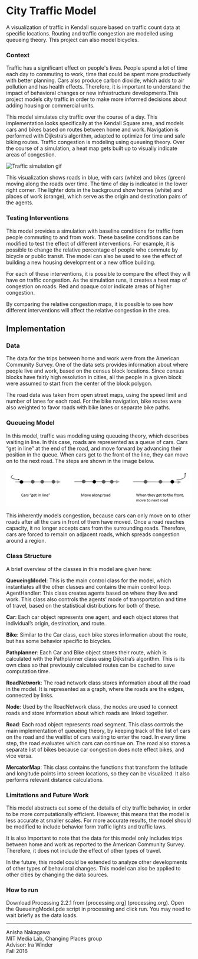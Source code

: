 # City Traffic Model
A visualization of traffic in Kendall square based on traffic count data at specific locations. Routing and traffic congestion are modelled using queueing theory. This project can also model bicycles.

### Context
Traffic has a significant effect on people's lives. People spend a lot of time each day to commuting to work, time that could be spent more productively with better planning. Cars also produce carbon dioxide, which adds to air pollution and has health effects. Therefore, it is important to understand the impact of behavioral changes or new infrastructure developments.This project models city traffic in order to make more informed decisions about adding housing or commercial units.

This model simulates city traffic over the course of a day. This implementation looks specifically at the Kendall Square area, and models cars and bikes based on routes between home and work. Navigation is performed with Dijkstra’s algorithm, adapted to optimize for time and safe biking routes. Traffic congestion is modeling using queueing theory. Over the course of a simulation, a heat map gets built up to visually indicate areas of congestion.

![Traffic simulation gif](https://github.com/anishan/pev-traffic-model/blob/master/images/agentsgif.gif "Traffic during morning rush hour")

This visualization shows roads in blue, with cars (white) and bikes (green) moving along the roads over time. The time of day is indicated in the lower right corner. The lighter dots in the background show homes (white) and places of work (orange), which serve as the origin and destination pairs of the agents.

### Testing Interventions
This model provides a simulation with baseline conditions for traffic from people commuting to and from work. These baseline conditions can be modified to test the effect of different interventions. For example, it is possible to change the relative percentage of people who commute by bicycle or public transit.  The model can also be used to see the effect of building a new housing development or a new office building.

For each of these interventions, it is possible to compare the effect they will have on traffic congestion. As the simulation runs, it creates a heat map of congestion on roads. Red and opaque color indicate areas of higher congestion. 

By comparing the relative congestion maps, it is possible to see how different interventions will affect the relative congestion in the area.

## Implementation
### Data
The data for the trips between home and work were from the American Community Survey. One of the data sets provides information about where people live and work, based on the census block locations. Since census blocks have fairly high resolution in cities, all the people in a given block were assumed to start from the center of the block polygon.

The road data was taken from open street maps, using the speed limit and number of lanes for each road. For the bike navigation, bike routes were also weighted to favor roads with bike lanes or separate bike paths.

### Queueing Model
In this model, traffic was modeling using queueing theory, which describes waiting in line. In this case, roads are represented as a queue of cars. Cars “get in line” at the end of the road, and move forward by advancing their position in the queue. When cars get to the front of the line, they can move on to the next road. The steps are shown in the image below.

![Queueing theory steps in model](https://github.com/anishan/pev-traffic-model/blob/master/images/queueingtheory.jpg "Queueing model steps")

This inherently models congestion, because cars can only move on to other roads after all the cars in front of them have moved. Once a road reaches capacity, it no longer accepts cars from the surrounding roads. Therefore, cars are forced to remain on adjacent roads, which spreads congestion around a region.

### Class Structure
A brief overview of the classes in this model are given here:

**QueueingModel**: This is the main control class for the model, which instantiates all the other classes and contains the main control loop.
AgentHandler: This class creates agents based on where they live and work. This class also controls the agents’ mode of transportation and time of travel, based on the statistical distributions for both of these.

**Car**: Each car object represents one agent, and each object stores that individual’s origin, destination, and route.

**Bike**: Similar to the Car class, each bike stores information about the route, but has some behavior specific to bicycles.

**Pathplanner**: Each Car and Bike object stores their route, which is calculated with the Pathplanner class using Dijkstra’s algorithm. This is its own class so that previously calculated routes can be cached to save computation time.

**RoadNetwork**: The road network class stores information about all the road in the model. It is represented as a graph, where the roads are the edges, connected by links.

**Node**: Used by the RoadNetwork class, the nodes are used to connect roads and store information about which roads are linked together.

**Road**: Each road object represents road segment. This class controls the main implementation of queueing theory, by keeping track of the list of cars on the road and the waitlist of cars waiting to enter the road. In every time step, the road evaluates which cars can continue on. The road also stores a separate list of bikes because car congestion does note effect bikes, and vice versa.

**MercatorMap**: This class contains the functions that transform the latitude and longitude points into screen locations, so they can be visualized. It also performs relevant distance calculations.

### Limitations and Future Work
This model abstracts out some of the details of city traffic behavior, in order to be more computationally efficient. However, this means that the model is less accurate at smaller scales. For more accurate results, the model should be modified to include behavior form traffic lights and traffic laws.

It is also important to note that the data for this model only includes trips between home and work as reported to the American Community Survey. Therefore, it does not include the effect of other types of travel.

In the future, this model could be extended to analyze other developments of other types of behavioral changes. This model can also be applied to other cities by changing the data sources. 


### How to run
Download Processing 2.2.1 from [processing.org] (processing.org). Open the QueueingModel.pde script in processing and click run. You may need to wait briefly as the data loads.

---
Anisha Nakagawa  
MIT Media Lab, Changing Places group  
Advisor: Ira Winder  
Fall 2016